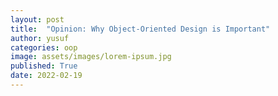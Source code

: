 ```yaml
---
layout: post
title:  "Opinion: Why Object-Oriented Design is Important"
author: yusuf
categories: oop
image: assets/images/lorem-ipsum.jpg
published: True
date: 2022-02-19
---
```


